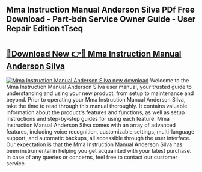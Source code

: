 ## Mma Instruction Manual Anderson Silva PDf Free Download - Part-bdn Service Owner Guide - User Repair Edition tTseq

# <h2><a href="http://cf17333.oget.top/?id=Mma+Instruction+Manual+Anderson+Silva">🔗Download New 👉🔴 Mma Instruction Manual Anderson Silva</a></h2>

[![Mma Instruction Manual Anderson Silva new download](https://i.imgur.com/5g1atiW.png)](http://cf17333.oget.top/?id=Mma+Instruction+Manual+Anderson+Silva)
Welcome to the Mma Instruction Manual Anderson Silva user manual, your trusted guide to understanding and using your new product, from setup to maintenance and beyond. Prior to operating your Mma Instruction Manual Anderson Silva, take the time to read through this manual thoroughly. It contains valuable information about the product's features and functions, as well as setup instructions and step-by-step guides for using each feature. Mma Instruction Manual Anderson Silva comes with an array of advanced features, including voice recognition, customizable settings, multi-language support, and automatic backups, all accessible through the user interface. Our expectation is that the Mma Instruction Manual Anderson Silva has been instrumental in helping you get acquainted with your latest purchase. In case of any queries or concerns, feel free to contact our customer service.
